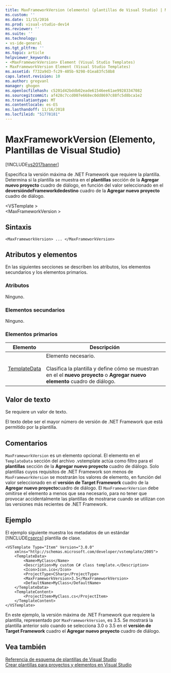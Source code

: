 ```yaml
---
title: MaxFrameworkVersion (elemento) (plantillas de Visual Studio) | Microsoft Docs
ms.custom: ''
ms.date: 11/15/2016
ms.prod: visual-studio-dev14
ms.reviewer: ''
ms.suite: ''
ms.technology:
- vs-ide-general
ms.tgt_pltfrm: ''
ms.topic: article
helpviewer_keywords:
- <MaxFrameworkVersion> Element (Visual Studio Templates)
- MaxFrameworkVersion Element (Visual Studio Templates)
ms.assetid: f732a9d3-fc29-405b-9298-01ea83fc58b8
caps.latest.revision: 10
ms.author: gregvanl
manager: ghogen
ms.openlocfilehash: c5201d42bddb02eade61546ee61ae99283347082
ms.sourcegitcommit: af428c7ccd007e668ec0dd8697c88fc5d8bca1e2
ms.translationtype: MT
ms.contentlocale: es-ES
ms.lasthandoff: 11/16/2018
ms.locfileid: "51778181"
---
```

# <a name="maxframeworkversion-element-visual-studio-templates"></a>MaxFrameworkVersion (Elemento, Plantillas de Visual Studio)
[!INCLUDE[vs2017banner](../includes/vs2017banner.md)]

Especifica la versión máxima de .NET Framework que requiere la plantilla. Determina si la plantilla se muestra en el **plantillas** sección de la **Agregar nuevo proyecto** cuadro de diálogo, en función del valor seleccionado en el **deversióndeFrameworkdedestino** cuadro de la **Agregar nuevo proyecto** cuadro de diálogo.  
  
 \<VSTemplate >  
 \<MaxFrameworkVersion >  
  
## <a name="syntax"></a>Sintaxis  
  
```  
<MaxFrameworkVersion> ... </MaxFrameworkVersion>  
```  
  
## <a name="attributes-and-elements"></a>Atributos y elementos  
 En las siguientes secciones se describen los atributos, los elementos secundarios y los elementos primarios.  
  
### <a name="attributes"></a>Atributos  
 Ninguno.  
  
### <a name="child-elements"></a>Elementos secundarios  
 Ninguno.  
  
### <a name="parent-elements"></a>Elementos primarios  
  
|Elemento|Descripción|  
|-------------|-----------------|  
|[TemplateData](../extensibility/templatedata-element-visual-studio-templates.md)|Elemento necesario.<br /><br /> Clasifica la plantilla y define cómo se muestran en el el **nuevo proyecto** o **Agregar nuevo elemento** cuadro de diálogo.|  
  
## <a name="text-value"></a>Valor de texto  
 Se requiere un valor de texto.  
  
 El texto debe ser el mayor número de versión de .NET Framework que está permitido por la plantilla.  
  
## <a name="remarks"></a>Comentarios  
 `MaxFrameworkVersion` es un elemento opcional. El elemento en el `TemplateData` sección del archivo .vstemplate actúa como filtro para el **plantillas** sección de la **Agregar nuevo proyecto** cuadro de diálogo. Solo plantillas cuyos requisitos de .NET Framework son menos de `MaxFrameworkVersion` se mostrarán los valores de elemento, en función del valor seleccionado en el **versión de Target Framework** cuadro de la **Agregar nuevo proyecto**cuadro de diálogo. El `MaxFrameworkVersion` debe omitirse el elemento a menos que sea necesario, para no tener que provocar accidentalmente las plantillas de mostrarse cuando se utilizan con las versiones más recientes de .NET Framework.  
  
## <a name="example"></a>Ejemplo  
 El ejemplo siguiente muestra los metadatos de un estándar [!INCLUDE[csprcs](../includes/csprcs-md.md)] plantilla de clase.  
  
```  
<VSTemplate Type="Item" Version="3.0.0"  
    xmlns="http://schemas.microsoft.com/developer/vstemplate/2005">  
    <TemplateData>  
        <Name>MyClass</Name>  
        <Description>My custom C# class template.</Description>  
        <Icon>Icon.ico</Icon>  
        <ProjectType>CSharp</ProjectType>  
        <MaxFrameworkVersion>3.5</MaxFrameworkVersion>  
        <DefaultName>MyClass</DefaultName>  
    </TemplateData>  
    <TemplateContent>  
        <ProjectItem>MyClass.cs</ProjectItem>  
    </TemplateContent>  
</VSTemplate>  
```  
  
 En este ejemplo, la versión máxima de .NET Framework que requiere la plantilla, representado por `MaxFrameworkVersion`, es 3.5. Se mostrará la plantilla anterior solo cuando se selecciona 3.0 o 3.5 en el **versión de Target Framework** cuadro el **Agregar nuevo proyecto** cuadro de diálogo.  
  
## <a name="see-also"></a>Vea también  
 [Referencia de esquema de plantillas de Visual Studio](../extensibility/visual-studio-template-schema-reference.md)   
 [Crear plantillas para proyectos y elementos en Visual Studio](../ide/creating-project-and-item-templates.md)

